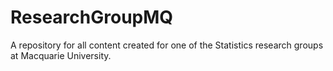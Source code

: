 # ResearchGroupMQ
A repository for all content created for one of the Statistics research groups at Macquarie University.
